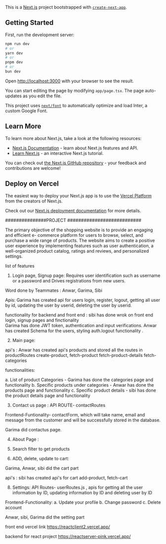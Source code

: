 This is a [Next.js](https://nextjs.org/) project bootstrapped with [`create-next-app`](https://github.com/vercel/next.js/tree/canary/packages/create-next-app).

## Getting Started

First, run the development server:

```bash
npm run dev
# or
yarn dev
# or
pnpm dev
# or
bun dev
```

Open [http://localhost:3000](http://localhost:3000) with your browser to see the result.

You can start editing the page by modifying `app/page.tsx`. The page auto-updates as you edit the file.

This project uses [`next/font`](https://nextjs.org/docs/basic-features/font-optimization) to automatically optimize and load Inter, a custom Google Font.

## Learn More

To learn more about Next.js, take a look at the following resources:

- [Next.js Documentation](https://nextjs.org/docs) - learn about Next.js features and API.
- [Learn Next.js](https://nextjs.org/learn) - an interactive Next.js tutorial.

You can check out [the Next.js GitHub repository](https://github.com/vercel/next.js/) - your feedback and contributions are welcome!

## Deploy on Vercel

The easiest way to deploy your Next.js app is to use the [Vercel Platform](https://vercel.com/new?utm_medium=default-template&filter=next.js&utm_source=create-next-app&utm_campaign=create-next-app-readme) from the creators of Next.js.

Check out our [Next.js deployment documentation](https://nextjs.org/docs/deployment) for more details.







###############PROJECT ###########################


The primary objective of the shopping website is to provide an engaging and efficient e-
commerce platform for users to browse, select, and purchase a wide range of products. The 
website aims to create a positive user experience by implementing features such as user 
authentication, a well-organized product catalog, ratings and reviews, and personalized settings.


list of features


1. Login page, Signup page: Requires user identification such as username or a password 
and Drives registrations from new users.

Word done by Teammates : 
Anwar, Garima, Sibi

Apis: 
        Garima has created api for users login, register, logout, getting all user by id, updating the user by userid, deleting the user by userid.

functionality for backend and front end : 
            sibi has done wrok on front end login, signup pages and finctionality  
            Garima has done JWT token, authentication and input verifications.
            Anwar has created Schema for the users, styling auth.logout functionality .

2. Main page: 

api's : Anwar has created api's products and stored all the routes in productRoutes
create-product,
fetch-product
fetch-product-details
fetch-categories


functionalities:           

a. List of product Categories  -  Garima has done the categories page and functionality 
b. Specific products under categories - Anwar has done the products page  and functionality
c. Specific product details - sibi has done the product details page and functionality


3. Contact us page : 
API ROUTE- contactRoutes

Frontend-Funtionality- contactForm, which will take name, email and message from the customer and will be successfully stored in the database.

Garima  did contactus page.
                  
4. About Page : 
              

5. Search filter to get products

                               
6. ADD, delete, update to cart: 

  Garima, Anwar, sibi did the cart part 

api's : sibi has created api's for cart
add-product,
fetch-cart

8. Settings:
API Routes- userRoutes.js , apis for getting all the user information by ID, updating information by ID and deleting user by ID

Frontend-Functionality:
a. Update your profile
b. Change password
c. Delete account

  Anwar, sibi, Garima did the setting part




front end vercel link 
https://reactclient2.vercel.app/


backend for react project
https://reactserver-pink.vercel.app/




